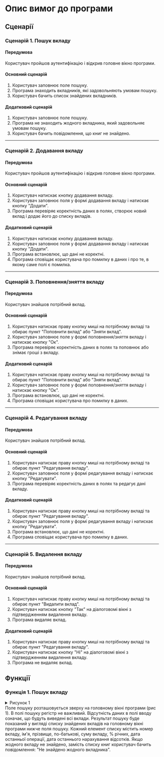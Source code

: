 # Опис вимог до програми 

## Сценарії

### Сценарій 1. Пошук вкладу
#### Передумова
  Користувач пройшов аутентифікацію і відкрив головне вікно програми.
#### Основний сценарій
  1. Користувач заповнює поле пошуку.
  2. Програма знаходить вкладників, які задовольняють умовам пошуку.
  3. Користувач бачить список знайдених вкладників.
#### Додатковий сценарій
  1. Користувач заповнює поле пошуку.
  2. Програма не знаходить жодного вкладника, який задовольняє умовам пошуку.
  3. Користувач бачить повідомлення, що книг не знайдено.


---


### Сценарій 2. Додавання вкладу
#### Передумова
Користувач пройшов аутентифікацію і відкрив головне вікно програми.
#### Основний сценарій
1. Користувач натискає кнопку додавання вкладу.
2. Користувач заповнює поля у формі додавання вкладу і натискає кнопку "Додати".
3. Програма перевіряє коректність даних в полях, створює новий вклад і додає його до списку вкладів.
#### Додатковий сценарій
1. Користувач натискає кнопку додавання вкладу.
2. Користувач заповнює поля у формі додавання вкладу і натискає кнопку "Додати".
3. Програма встановлює, що дані не коректні.
4. Програма сповіщає користувача про помилку в даних і про те, в якому саме полі є помилка.


---


### Сценарій 3. Поповнення/зняття вкладу
#### Передумова
Користувач знайшов потрібний вклад.
#### Основний сценарій
1. Користувач натискає праву кнопку миші на потрібному вкладі та обирає пункт "Поповнити вклад" або "Зняти вклад".
2. Користувач заповнює поле у формі поповнення/зняття вкладу і натискає кнопку "Ок".
3. Програма перевіряє коректність даних в полях та поповнює або знімає гроші з вкладу.
#### Додатковий сценарій
1. Користувач натискає праву кнопку миші на потрібному вкладі та обирає пункт "Поповнити вклад" або "Зняти вклад".
2. Користувач заповнює поле у формі поповнення/зняття вкладу і натискає кнопку "Ок".
3. Програма встановлює, що дані не коректні.
4. Програма сповіщає користувача про помилку в даних.


---


### Сценарій 4. Редагування вкладу
#### Передумова
Користувач знайшов потрібний вклад.
#### Основний сценарій
1. Користувач натискає праву кнопку миші на потрібному вкладі та обирає пункт "Редагування вкладу".
2. Користувач заповнює поля у формі редагування вкладу і натискає кнопку "Редагувати".
3. Програма перевіряє коректність даних в полях та редагує дані вкладу.
#### Додатковий сценарій
1. Користувач натискає праву кнопку миші на потрібному вкладі та обирає пункт "Редагування вкладу".
2. Користувач заповнює поля у формі редагування вкладу і натискає кнопку "Редагувати".
3. Програма встановлює, що дані не коректні.
4. Програма сповіщає користувача про помилку в даних.


---


### Сценарій 5. Видалення вкладу
#### Передумова
Користувач знайшов потрібний вклад.
#### Основний сценарій
1. Користувач натискає праву кнопку миші на потрібному вкладі та обирає пункт "Видалити вклад".
2. Користувач натискає кнопку "Так" на діалоговомі вікні з підтвердженням видалення вкладу.
3. Програма видаляє вклад.
#### Додатковий сценарій
1. Користувач натискає праву кнопку миші на потрібному вкладі та обирає пункт "Редагування вкладу".
2. Користувач натискає кнопку "Ні" на діалоговомі вікні з підтвердженням видалення вкладу.
4. Програма не видаляє вклад.

## Функції

### Функція 1. Пошук вкладу
<details>
  <summary>Рисунок 1</summary>

<img src="/Docs/images/1.png" alt="Рисунок 1">

</details>
Поле пошуку розташовується зверху на головному вікні програми (рис 1).
В полі пошуку регістр не важливий. Відсутність даних в полі вводу означає, що будуть виведені всі вклади.
Результат пошуку буде показаний у вигляді списку знайдених вкладів на головному вікні програми нижче поля пошуку.
Кожний елемент списку містить номер вкладу, ім'я, прізвище, по-батькові, суму вкладу, % річних, дата останньої операції, дата останнього нарахування відсотків.
Якщо жодного вкладу не знайдено, замість списку книг користувач бачить повідомлення: "Не знайдено жодного вкладника".
